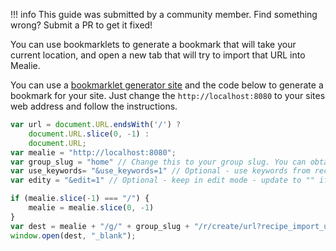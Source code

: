 <!-- prettier-ignore -->
!!! info
    This guide was submitted by a community member. Find something wrong? Submit a PR to get it fixed!

You can use bookmarklets to generate a bookmark that will take your current location, and open a new tab that will try to import that URL into Mealie.

You can use a [bookmarklet generator site](https://caiorss.github.io/bookmarklet-maker/) and the code below to generate a bookmark for your site. Just change the `http://localhost:8080` to your sites web address and follow the instructions.

```js
var url = document.URL.endsWith('/') ?
    document.URL.slice(0, -1) :
    document.URL;
var mealie = "http://localhost:8080";
var group_slug = "home" // Change this to your group slug. You can obtain this from your URL after logging-in to Mealie
var use_keywords= "&use_keywords=1" // Optional - use keywords from recipe - update to "" if you don't want that
var edity = "&edit=1" // Optional - keep in edit mode - update to "" if you don't want that

if (mealie.slice(-1) === "/") {
    mealie = mealie.slice(0, -1)
}
var dest = mealie + "/g/" + group_slug + "/r/create/url?recipe_import_url=" + url + use_keywords + edity;
window.open(dest, "_blank");
```
